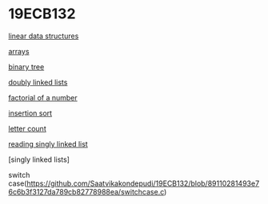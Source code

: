# 19ECB132
[linear data structures](.lineardatastructures)

[arrays](addarrays.c)

[binary tree](binarytree.c)

[doubly linked lists](doublylists.c)

[factorial of a number](factorial.c)

[insertion sort](insertionsort.c)

[letter count](lettercount.c)

[reading singly linked list](readingsinglylists.c)

[singly linked lists]

switch case(https://github.com/Saatvikakondepudi/19ECB132/blob/89110281493e76c6b3f3127da789cb82778988ea/switchcase.c)
